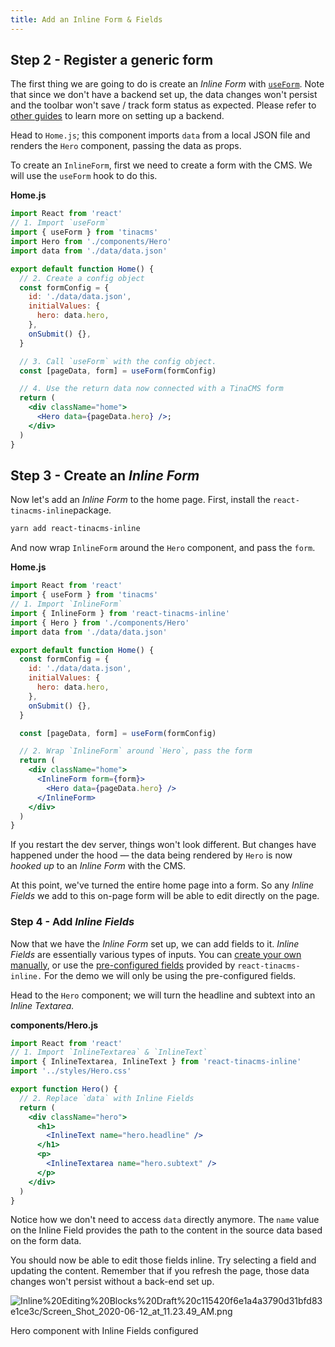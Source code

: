 ```yaml
---
title: Add an Inline Form & Fields
---
```


## Step 2 - Register a generic form

<!-- Add tagged commit -->

The first thing we are going to do is create an _Inline Form_ with [`useForm`](<[https://tinacms.org/docs/forms#creating-forms-in-react](https://tinacms.org/docs/forms#creating-forms-in-react)>). Note that since we don't have a backend set up, the data changes won't persist and the toolbar won't save / track form status as expected. Please refer to [other guides](<[https://tinacms.org/guides/](https://tinacms.org/guides/)>) to learn more on setting up a backend.

Head to `Home.js`; this component imports `data` from a local JSON file and renders the `Hero` component, passing the data as props.

To create an `InlineForm`, first we need to create a form with the CMS. We will use the `useForm` hook to do this.

**Home.js**

```jsx
import React from 'react'
// 1. Import `useForm`
import { useForm } from 'tinacms'
import Hero from './components/Hero'
import data from './data/data.json'

export default function Home() {
  // 2. Create a config object
  const formConfig = {
    id: './data/data.json',
    initialValues: {
      hero: data.hero,
    },
    onSubmit() {},
  }

  // 3. Call `useForm` with the config object.
  const [pageData, form] = useForm(formConfig)

  // 4. Use the return data now connected with a TinaCMS form
  return (
    <div className="home">
      <Hero data={pageData.hero} />;
    </div>
  )
}
```

## Step 3 - Create an _Inline Form_

<!-- Add tagged commit -->

Now let's add an _Inline Form_ to the home page. First, install the `react-tinacms-inline`package.

```bash
yarn add react-tinacms-inline
```

And now wrap `InlineForm` around the `Hero` component, and pass the `form`.

**Home.js**

```jsx
import React from 'react'
import { useForm } from 'tinacms'
// 1. Import `InlineForm`
import { InlineForm } from 'react-tinacms-inline'
import { Hero } from './components/Hero'
import data from './data/data.json'

export default function Home() {
  const formConfig = {
    id: './data/data.json',
    initialValues: {
      hero: data.hero,
    },
    onSubmit() {},
  }

  const [pageData, form] = useForm(formConfig)

  // 2. Wrap `InlineForm` around `Hero`, pass the form
  return (
    <div className="home">
      <InlineForm form={form}>
        <Hero data={pageData.hero} />
      </InlineForm>
    </div>
  )
}
```

If you restart the dev server, things won't look different. But changes have happened under the hood — the data being rendered by `Hero` is now _hooked up_ to an _Inline Form_ with the CMS.

At this point, we've turned the entire home page into a form. So any _Inline Fields_ we add to this on-page form will be able to edit directly on the page.

### Step 4 - Add _Inline Fields_

<!-- Add tagged commit -->

Now that we have the _Inline Form_ set up, we can add fields to it. _Inline Fields_ are essentially various types of inputs. You can [create your own manually](https://tinacms.org/docs/inline-editing#adding-inline-editing-with-inlineform), or use the [pre-configured fields](https://tinacms.org/docs/inline-editing#using-pre-configured-inline-fields) provided by `react-tinacms-inline.` For the demo we will only be using the pre-configured fields.

Head to the `Hero` component; we will turn the headline and subtext into an _Inline Textarea._

**components/Hero.js**

```jsx
import React from 'react'
// 1. Import `InlineTextarea` & `InlineText`
import { InlineTextarea, InlineText } from 'react-tinacms-inline'
import '../styles/Hero.css'

export function Hero() {
  // 2. Replace `data` with Inline Fields
  return (
    <div className="hero">
      <h1>
        <InlineText name="hero.headline" />
      </h1>
      <p>
        <InlineTextarea name="hero.subtext" />
      </p>
    </div>
  )
}
```

Notice how we don't need to access `data` directly anymore. The `name` value on the Inline Field provides the path to the content in the source data based on the form data.

You should now be able to edit those fields inline. Try selecting a field and updating the content. Remember that if you refresh the page, those data changes won't persist without a back-end set up.

![Inline%20Editing%20Blocks%20Draft%20c115420f6e1a4a3790d31bfd83e1ce3c/Screen_Shot_2020-06-12_at_11.23.49_AM.png](Inline%20Editing%20Blocks%20Draft%20c115420f6e1a4a3790d31bfd83e1ce3c/Screen_Shot_2020-06-12_at_11.23.49_AM.png)

Hero component with Inline Fields configured

